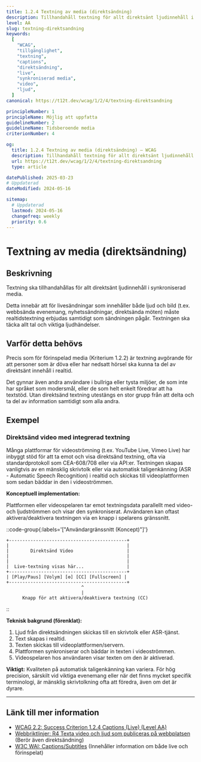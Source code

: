 ```yaml
---
title: 1.2.4 Textning av media (direktsändning)
description: Tillhandahåll textning för allt direktsänt ljudinnehåll i synkroniserad media.
level: AA
slug: textning-direktsandning
keywords:
  [
    "WCAG",
    "tillgänglighet",
    "textning",
    "captions",
    "direktsändning",
    "live",
    "synkroniserad media",
    "video",
    "ljud",
  ]
canonical: https://t12t.dev/wcag/1/2/4/textning-direktsandning

principleNumber: 1
principleName: Möjlig att uppfatta
guidelineNumber: 2
guidelineName: Tidsberoende media
criterionNumber: 4

og:
  title: 1.2.4 Textning av media (direktsändning) – WCAG
  description: Tillhandahåll textning för allt direktsänt ljudinnehåll i synkroniserad media.
  url: https://t12t.dev/wcag/1/2/4/textning-direktsandning
  type: article

datePublished: 2025-03-23
# Uppdaterad
dateModified: 2024-05-16

sitemap:
  # Uppdaterad
  lastmod: 2024-05-16
  changefreq: weekly
  priority: 0.6
---
```


# Textning av media (direktsändning)

## Beskrivning

Textning ska tillhandahållas för allt direktsänt ljudinnehåll i synkroniserad media.

Detta innebär att för livesändningar som innehåller både ljud och bild (t.ex. webbsända evenemang, nyhetssändningar, direktsända möten) måste realtidstextning erbjudas samtidigt som sändningen pågår. Textningen ska täcka allt tal och viktiga ljudhändelser.

## Varför detta behövs

Precis som för förinspelad media (Kriterium 1.2.2) är textning avgörande för att personer som är döva eller har nedsatt hörsel ska kunna ta del av direktsänt innehåll i realtid.

Det gynnar även andra användare i bullriga eller tysta miljöer, de som inte har språket som modersmål, eller de som helt enkelt föredrar att ha textstöd. Utan direktsänd textning utestängs en stor grupp från att delta och ta del av information samtidigt som alla andra.

## Exempel

### Direktsänd video med integrerad textning

Många plattformar för videoströmning (t.ex. YouTube Live, Vimeo Live) har inbyggt stöd för att ta emot och visa direktsänd textning, ofta via standardprotokoll som CEA-608/708 eller via API:er. Textningen skapas vanligtvis av en mänsklig skrivtolk eller via automatisk taligenkänning (ASR - Automatic Speech Recognition) i realtid och skickas till videoplattformen som sedan bäddar in den i videoströmmen.

**Konceptuell implementation:**

Plattformen eller videospelaren tar emot textningsdata parallellt med video- och ljudströmmen och visar den synkroniserat. Användaren kan oftast aktivera/deaktivera textningen via en knapp i spelarens gränssnitt.

::code-group{:labels='["Användargränssnitt (Koncept)"]'}

```text
+--------------------------------------------+
|                                            |
|        Direktsänd Video                    |
|                                            |
|                                            |
|  Live-textning visas här...                |
+--------------------------------------------+
| [Play/Paus] [Volym] [⚙️] [CC] [Fullscreen] |
+--------------------------------------------+
                            ^
                            |
      Knapp för att aktivera/deaktivera textning (CC)
```

::

**Teknisk bakgrund (förenklat):**

1.  Ljud från direktsändningen skickas till en skrivtolk eller ASR-tjänst.
2.  Text skapas i realtid.
3.  Texten skickas till videoplattformen/servern.
4.  Plattformen synkroniserar och bäddar in texten i videoströmmen.
5.  Videospelaren hos användaren visar texten om den är aktiverad.

**Viktigt:** Kvaliteten på automatisk taligenkänning kan variera. För hög precision, särskilt vid viktiga evenemang eller när det finns mycket specifik terminologi, är mänsklig skrivtolkning ofta att föredra, även om det är dyrare.

---

## Länk till mer information

- [WCAG 2.2: Success Criterion 1.2.4 Captions (Live) (Level AA)](https://www.w3.org/WAI/WCAG22/Understanding/captions-live.html)
- [Webbriktlinjer: R4 Texta video och ljud som publiceras på webbplatsen](https://www.digg.se/webbriktlinjer/alla-webbriktlinjer/texta-video-och-ljud-som-publiceras-pa-webbplatsen) (Berör även direktsändning)
- [W3C WAI: Captions/Subtitles](https://www.w3.org/WAI/media/av/captions/) (Innehåller information om både live och förinspelat)
